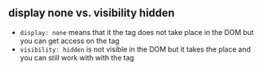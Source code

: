 ## display none vs. visibility hidden

- ```display: none``` means that it the tag does not take place in the DOM but you can get access on the tag 
- ```visibility: hidden``` is not visible in the DOM but it takes the place and you can still work with with the tag